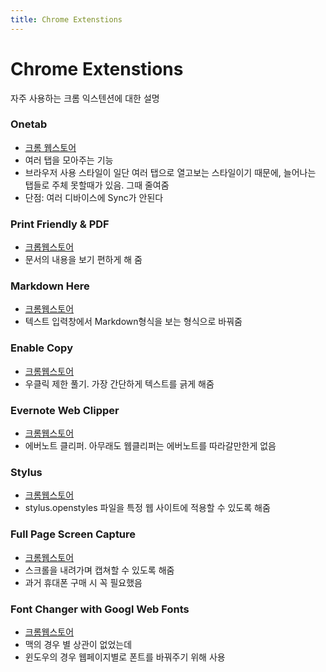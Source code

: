 ```yaml
---
title: Chrome Extenstions
---
```


# Chrome Extenstions

자주 사용하는 크롬 익스텐션에 대한 설명

### Onetab

- [크롬 웹스토어](https://chrome.google.com/webstore/detail/onetab/chphlpgkkbolifaimnlloiipkdnihall)
- 여러 탭을 모아주는 기능
- 브라우저 사용 스타일이 일단 여러 탭으로 열고보는 스타일이기 때문에, 늘어나는 탭들로 주체 못할때가 있음. 그때 줄여줌
- 단점: 여러 디바이스에 Sync가 안된다

### Print Friendly & PDF

- [크롭웹스토어](https://chrome.google.com/webstore/detail/print-friendly-pdf/ohlencieiipommannpdfcmfdpjjmeolj)
- 문서의 내용을 보기 편하게 해 줌

### Markdown Here

- [크롬웹스토어](https://chrome.google.com/webstore/detail/markdown-here/elifhakcjgalahccnjkneoccemfahfoa)
- 텍스트 입력창에서 Markdown형식을 보는 형식으로 바꿔줌

### Enable Copy

- [크롬웹스토어](https://chrome.google.com/webstore/detail/enable-copy/lmnganadkecefnhncokdlaohlkneihio)
- 우클릭 제한 풀기. 가장 간단하게 텍스트를 긁게 해줌

### Evernote Web Clipper

- [크롬웹스토어](https://chrome.google.com/webstore/detail/evernote-web-clipper/pioclpoplcdbaefihamjohnefbikjilc)
- 에버노트 클리퍼. 아무래도 웹클리퍼는 에버노트를 따라갈만한게 없음

### Stylus

- [크롬웹스토어](https://chrome.google.com/webstore/detail/stylus/clngdbkpkpeebahjckkjfobafhncgmne)
- stylus.openstyles 파일을 특정 웹 사이트에 적용할 수 있도록 해줌

### Full Page Screen Capture

- [크롬웹스토어](https://chrome.google.com/webstore/detail/full-page-screen-capture/fdpohaocaechififmbbbbbknoalclacl)
- 스크롤을 내려가며 캡쳐할 수 있도록 해줌
- 과거 휴대폰 구매 시 꼭 필요했음

### Font Changer with Googl Web Fonts

- [크롬웹스토어](https://chrome.google.com/webstore/detail/font-changer-with-google/jgjhhoglgjdklldfgoffdiaceffijeke)
- 맥의 경우 별 상관이 없었는데
- 윈도우의 경우 웹페이지별로 폰트를 바꿔주기 위해 사용



